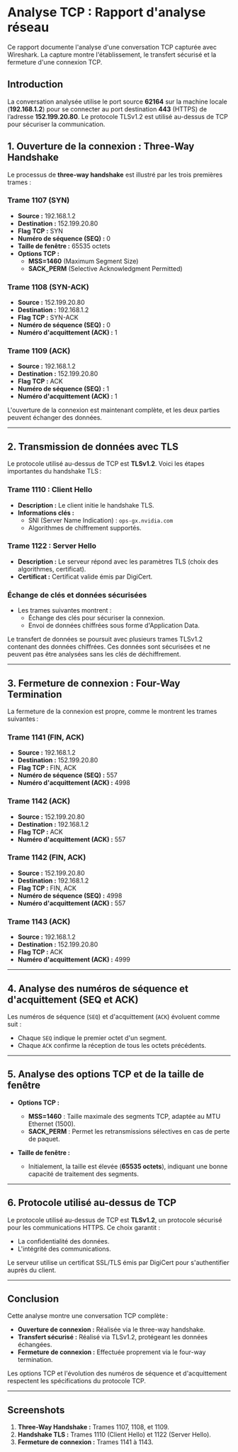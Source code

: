 # Analyse TCP : Rapport d'analyse réseau

Ce rapport documente l'analyse d'une conversation TCP capturée avec Wireshark. La capture montre l'établissement, le transfert sécurisé et la fermeture d'une connexion TCP. 

## **Introduction**
La conversation analysée utilise le port source **62164** sur la machine locale (**192.168.1.2**) pour se connecter au port destination **443** (HTTPS) de l’adresse **152.199.20.80**. Le protocole TLSv1.2 est utilisé au-dessus de TCP pour sécuriser la communication.

## **1. Ouverture de la connexion : Three-Way Handshake**

Le processus de **three-way handshake** est illustré par les trois premières trames :

### **Trame 1107 (SYN)**
- **Source :** 192.168.1.2  
- **Destination :** 152.199.20.80  
- **Flag TCP :** SYN  
- **Numéro de séquence (SEQ) :** 0  
- **Taille de fenêtre :** 65535 octets  
- **Options TCP :**  
  - **MSS=1460** (Maximum Segment Size)  
  - **SACK_PERM** (Selective Acknowledgment Permitted)

### **Trame 1108 (SYN-ACK)**
- **Source :** 152.199.20.80  
- **Destination :** 192.168.1.2  
- **Flag TCP :** SYN-ACK  
- **Numéro de séquence (SEQ) :** 0  
- **Numéro d'acquittement (ACK) :** 1

### **Trame 1109 (ACK)**
- **Source :** 192.168.1.2  
- **Destination :** 152.199.20.80  
- **Flag TCP :** ACK  
- **Numéro de séquence (SEQ) :** 1  
- **Numéro d'acquittement (ACK) :** 1

L'ouverture de la connexion est maintenant complète, et les deux parties peuvent échanger des données.

---

## **2. Transmission de données avec TLS**

Le protocole utilisé au-dessus de TCP est **TLSv1.2**. Voici les étapes importantes du handshake TLS :

### **Trame 1110 : Client Hello**
- **Description :** Le client initie le handshake TLS.  
- **Informations clés :**
  - SNI (Server Name Indication) : `ops-gx.nvidia.com`  
  - Algorithmes de chiffrement supportés.

### **Trame 1122 : Server Hello**
- **Description :** Le serveur répond avec les paramètres TLS (choix des algorithmes, certificat).  
- **Certificat :** Certificat valide émis par DigiCert.

### **Échange de clés et données sécurisées**
- Les trames suivantes montrent :
  - Échange des clés pour sécuriser la connexion.  
  - Envoi de données chiffrées sous forme d'Application Data.

Le transfert de données se poursuit avec plusieurs trames TLSv1.2 contenant des données chiffrées. Ces données sont sécurisées et ne peuvent pas être analysées sans les clés de déchiffrement.

---

## **3. Fermeture de connexion : Four-Way Termination**

La fermeture de la connexion est propre, comme le montrent les trames suivantes :

### **Trame 1141 (FIN, ACK)**
- **Source :** 192.168.1.2  
- **Destination :** 152.199.20.80  
- **Flag TCP :** FIN, ACK  
- **Numéro de séquence (SEQ) :** 557  
- **Numéro d'acquittement (ACK) :** 4998

### **Trame 1142 (ACK)**
- **Source :** 152.199.20.80  
- **Destination :** 192.168.1.2  
- **Flag TCP :** ACK  
- **Numéro d'acquittement (ACK) :** 557  

### **Trame 1142 (FIN, ACK)**
- **Source :** 152.199.20.80  
- **Destination :** 192.168.1.2  
- **Flag TCP :** FIN, ACK  
- **Numéro de séquence (SEQ) :** 4998  
- **Numéro d'acquittement (ACK) :** 557  

### **Trame 1143 (ACK)**
- **Source :** 192.168.1.2  
- **Destination :** 152.199.20.80  
- **Flag TCP :** ACK  
- **Numéro d'acquittement (ACK) :** 4999  

---

## **4. Analyse des numéros de séquence et d'acquittement (SEQ et ACK)**

Les numéros de séquence (`SEQ`) et d'acquittement (`ACK`) évoluent comme suit :
- Chaque `SEQ` indique le premier octet d'un segment.  
- Chaque `ACK` confirme la réception de tous les octets précédents.  

---

## **5. Analyse des options TCP et de la taille de fenêtre**

- **Options TCP :**
  - **MSS=1460** : Taille maximale des segments TCP, adaptée au MTU Ethernet (1500).  
  - **SACK_PERM** : Permet les retransmissions sélectives en cas de perte de paquet.

- **Taille de fenêtre :**
  - Initialement, la taille est élevée (**65535 octets**), indiquant une bonne capacité de traitement des segments.

---

## **6. Protocole utilisé au-dessus de TCP**

Le protocole utilisé au-dessus de TCP est **TLSv1.2**, un protocole sécurisé pour les communications HTTPS. Ce choix garantit :
- La confidentialité des données.  
- L'intégrité des communications.  

Le serveur utilise un certificat SSL/TLS émis par DigiCert pour s'authentifier auprès du client.

---

## **Conclusion**

Cette analyse montre une conversation TCP complète :
- **Ouverture de connexion :** Réalisée via le three-way handshake.  
- **Transfert sécurisé :** Réalisé via TLSv1.2, protégeant les données échangées.  
- **Fermeture de connexion :** Effectuée proprement via le four-way termination.  

Les options TCP et l'évolution des numéros de séquence et d'acquittement respectent les spécifications du protocole TCP.

---

## **Screenshots**
1. **Three-Way Handshake :** Trames 1107, 1108, et 1109.  
2. **Handshake TLS :** Trames 1110 (Client Hello) et 1122 (Server Hello).  
3. **Fermeture de connexion :** Trames 1141 à 1143.


